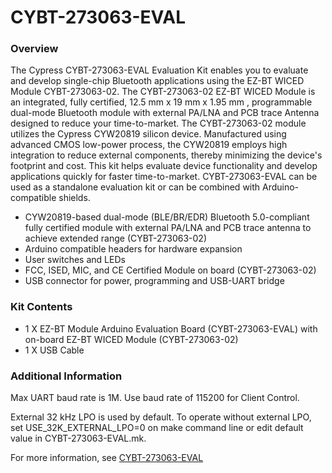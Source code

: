 # CYBT-273063-EVAL

### Overview

The Cypress CYBT-273063-EVAL Evaluation Kit enables you to evaluate and develop single-chip Bluetooth applications using the EZ-BT WICED Module CYBT-273063-02. The CYBT-273063-02 EZ-BT WICED Module is an integrated, fully certified, 12.5 mm x 19 mm x 1.95 mm , programmable dual-mode Bluetooth module with external PA/LNA and PCB trace Antenna designed to reduce your time-to-market. The CYBT-273063-02 module utilizes the Cypress CYW20819 silicon device. Manufactured using advanced CMOS low-power process, the CYW20819 employs high integration to reduce external components, thereby minimizing the device's footprint and cost. This kit helps evaluate device functionality and develop applications quickly for faster time-to-market.
CYBT-273063-EVAL can be used as a standalone evaluation kit or can be combined with Arduino-compatible shields.

* CYW20819-based dual-mode (BLE/BR/EDR) Bluetooth 5.0-compliant fully certified module with external PA/LNA and PCB trace antenna to achieve extended range (CYBT-273063-02)
* Arduino compatible headers for hardware expansion
* User switches and LEDs
* FCC, ISED, MIC, and CE Certified Module on board (CYBT-273063-02)
* USB connector for power, programming and USB-UART bridge

### Kit Contents

* 1 X EZ-BT Module Arduino Evaluation Board (CYBT-273063-EVAL) with on-board EZ-BT WICED Module (CYBT-273063-02)
* 1 X USB Cable

### Additional Information

Max UART baud rate is 1M. Use baud rate of 115200 for Client Control.

External 32 kHz LPO is used by default. To operate without external LPO, set USE_32K_EXTERNAL_LPO=0 on
make command line or edit default value in CYBT-273063-EVAL.mk.

For more information, see [CYBT-273063-EVAL](http://www.cypress.com/CYBT-273063-EVAL)
